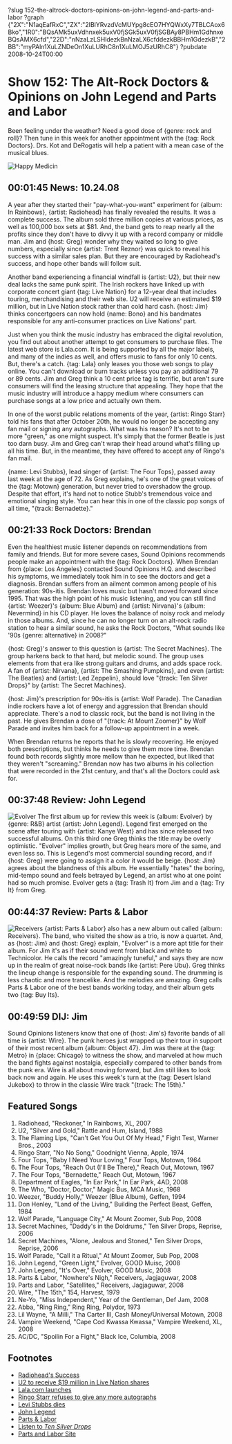?slug 152-the-altrock-doctors-opinions-on-john-legend-and-parts-and-labor
?graph {"2X":"N1aqEafRxC","ZX":"2IBlYRvzdVcMUYpg8cEO7HYQWxXy7TBLCAox6Bko","1R0":"BQsAMk5uxVdhnxek5uxV0fjSGk5uxV0fjSGBAy8PBHm1GdhnxeBQsAMX6cfd","22D":"nNzaLzLSHldezkBnNzaLX6cfddezkBBHm1GdezkB","2BB":"myPAln1XuLZNDeOn1XuLURhC8n1XuLMOJ5zURhC8"}
?pubdate 2008-10-24T00:00

# Show 152: The Alt-Rock Doctors & Opinions on John Legend and Parts and Labor
Been feeling under the weather? Need a good dose of {genre: rock and roll}? Then tune in this week for another appointment with the {tag: Rock Doctors}. Drs. Kot and DeRogatis will help a patient with a mean case of the musical blues.

![Happy Medicin](//static.soundopinions.org/images/rockdocs/happymedicine.jpg)

## 00:01:45 News: 10.24.08
A year after they started their "pay-what-you-want" experiment for {album: In Rainbows}, {artist: Radiohead} has finally revealed the results. It was a complete success. The album sold three million copies at various prices, as well as 100,000 box sets at $81. And, the band gets to reap nearly all the profits since they don't have to divvy it up with a record company or middle man. Jim and {host: Greg} wonder why they waited so long to give numbers, especially since {artist: Trent Reznor} was quick to reveal his success with a similar sales plan. But they are encouraged by Radiohead's success, and hope other bands will follow suit.

Another band experiencing a financial windfall is {artist: U2}, but their new deal lacks the same punk spirit. The Irish rockers have linked up with corporate concert giant {tag: Live Nation} for a 12-year deal that includes touring, merchandising and their web site. U2 will receive an estimated $19 million, but in Live Nation stock rather than cold hard cash. {host: Jim} thinks concertgoers can now hold {name: Bono} and his bandmates responsible for any anti-consumer practices on Live Nations' part.

Just when you think the music industry has embraced the digital revolution, you find out about another attempt to get consumers to purchase files. The latest web store is Lala.com. It is being supported by all the major labels, and many of the indies as well, and offers music to fans for only 10 cents. But, there's a catch. {tag: Lala} only leases you those web songs to play online. You can't download or burn tracks unless you pay an additional 79 or 89 cents. Jim and Greg think a 10 cent price tag is terrific, but aren't sure consumers will find the leasing structure that appealing. They hope that the music industry will introduce a happy medium where consumers can purchase songs at a low price and actually own them.

In one of the worst public relations moments of the year, {artist: Ringo Starr} told his fans that after October 20th, he would no longer be accepting any fan mail or signing any autographs. What was his reason? It's not to be more "green," as one might suspect. It's simply that the former Beatle is just too darn busy. Jim and Greg can't wrap their head around what's filling up all his time. But, in the meantime, they have offered to accept any of Ringo's fan mail.

{name: Levi Stubbs}, lead singer of {artist: The Four Tops}, passed away last week at the age of 72. As Greg explains, he's one of the great voices of the {tag: Motown} generation, but never tried to overshadow the group. Despite that effort, it's hard not to notice Stubb's tremendous voice and emotional singing style. You can hear this in one of the classic pop songs of all time, "{track: Bernadette}."

## 00:21:33 Rock Doctors: Brendan
Even the healthiest music listener depends on recommendations from family and friends. But for more severe cases, Sound Opinions recommends people make an appointment with the {tag: Rock Doctors}. When Brendan from {place: Los Angeles} contacted Sound Opinions H.Q. and described his symptoms, we immediately took him in to see the doctors and get a diagnosis. Brendan suffers from an ailment common among people of his generation: 90s-itis. Brendan loves music but hasn't moved forward since 1995. That was the high point of his music listening, and you can still find {artist: Weezer}'s {album: Blue Album} and {artist: Nirvana}'s {album: Nevermind} in his CD player. He loves the balance of noisy rock and melody in those albums. And, since he can no longer turn on an alt-rock radio station to hear a similar sound, he asks the Rock Doctors, "What sounds like '90s {genre: alternative} in 2008?"

{host: Greg}'s answer to this question is {artist: The Secret Machines}. The group harkens back to that hard, but melodic sound. The group uses elements from that era like strong guitars and drums, and adds space rock. A fan of {artist: Nirvana}, {artist: The Smashing Pumpkins}, and even {artist: The Beatles} and {artist: Led Zeppelin}, should love "{track: Ten Silver Drops}" by {artist: The Secret Machines}.

{host: Jim}'s prescription for 90s-itis is {artist: Wolf Parade}. The Canadian indie rockers have a lot of energy and aggression that Brendan should appreciate. There's a nod to classic rock, but the band is not living in the past. He gives Brendan a dose of "{track: At Mount Zoomer}" by Wolf Parade and invites him back for a follow-up appointment in a week.

When Brendan returns he reports that he is slowly recovering. He enjoyed both prescriptions, but thinks he needs to give them more time. Brendan found both records slightly more mellow than he expected, but liked that they weren't "screaming." Brendan now has two albums in his collection that were recorded in the 21st century, and that's all the Doctors could ask for.

## 00:37:48 Review: John Legend
![Evolver](//static.soundopinions.org/assets/152/1R00.jpg "16586443/292767820")
The first album up for review this week is {album: Evolver} by {genre: R&B} artist {artist: John Legend}. Legend first emerged on the scene after touring with {artist: Kanye West} and has since released two successful albums. On this third one Greg thinks the title may be overly optimistic. "Evolver" implies growth, but Greg hears more of the same, and even less so. This is Legend's most commercial sounding record, and if {host: Greg} were going to assign it a color it would be beige. {host: Jim} agrees about the blandness of this album. He essentially "hates" the boring, mid-tempo sound and feels betrayed by Legend, an artist who at one point had so much promise. Evolver gets a {tag: Trash It} from Jim and a {tag: Try It} from Greg.

## 00:44:37 Review: Parts & Labor
![Receivers](//static.soundopinions.org/assets/152/22D0.jpg "45331872/789755198")
{artist: Parts & Labor} also has a new album out called {album: Receivers}. The band, who visited the show as a trio, is now a quartet. And, as {host: Jim} and {host: Greg} explain, "Evolver" is a more apt title for their album. For Jim it's as if their sound went from black and white to Technicolor. He calls the record "amazingly tuneful," and says they are now up in the realm of great noise-rock bands like {artist: Pere Ubu}. Greg thinks the lineup change is responsible for the expanding sound. The drumming is less chaotic and more trancelike. And the melodies are amazing. Greg calls Parts & Labor one of the best bands working today, and their album gets two {tag: Buy Its}.

## 00:49:59 DIJ: Jim
Sound Opinions listeners know that one of {host: Jim's} favorite bands of all time is {artist: Wire}. The punk heroes just wrapped up their tour in support of their most recent album {album: Object 47}. Jim was there at the {tag: Metro} in {place: Chicago} to witness the show, and marveled at how much the band fights against nostalgia, especially compared to other bands from the punk era. Wire is all about moving forward, but Jim still likes to look back now and again. He uses this week's turn at the {tag: Desert Island Jukebox} to throw in the classic Wire track "{track: The 15th}."

## Featured Songs
1. Radiohead, "Reckoner," In Rainbows, XL, 2007
2. U2, "Silver and Gold," Rattle and Hum, Island, 1988
3. The Flaming Lips, "Can't Get You Out Of My Head," Fight Test, Warner Bros., 2003
4. Ringo Starr, "No No Song," Goodnight Vienna, Apple, 1974
5. Four Tops, "Baby I Need Your Loving," Four Tops, Motown, 1964
6. The Four Tops, "Reach Out (I'll Be There)," Reach Out, Motown, 1967
7. The Four Tops, "Bernadette," Reach Out, Motown, 1967
8. Department of Eagles, "In Ear Park," In Ear Park, 4AD, 2008
9. The Who, "Doctor, Doctor," Magic Bus, MCA Music, 1968
10. Weezer, "Buddy Holly," Weezer (Blue Album), Geffen, 1994
11. Don Henley, "Land of the Living," Building the Perfect Beast, Geffen, 1984
12. Wolf Parade, "Language City," At Mount Zoomer, Sub Pop, 2008
13. Secret Machines, "Daddy's in the Doldrums," Ten Silver Drops, Reprise, 2006
14. Secret Machines, "Alone, Jealous and Stoned," Ten Silver Drops, Reprise, 2006
15. Wolf Parade, "Call it a Ritual," At Mount Zoomer, Sub Pop, 2008
16. John Legend, "Green Light," Evolver, GOOD Muisc, 2008
17. John Legend, "It's Over," Evolver, GOOD Music, 2008
18. Parts & Labor, "Nowhere's Nigh," Receivers, Jagjaguwar, 2008
19. Parts and Labor, "Satellites," Receivers, Jagjaguwar, 2008
20. Wire, "The 15th," 154, Harvest, 1979
21. Ne-Yo, "Miss Independent," Year of the Gentleman, Def Jam, 2008
22. Abba, "Ring Ring," Ring Ring, Polydor, 1973
23. Lil Wayne, "A Milli," Tha Carter III, Cash Money/Universal Motown, 2008
24. Vampire Weekend, "Cape Cod Kwassa Kwassa," Vampire Weekend, XL, 2008
25. AC/DC, "Spoilin For a Fight," Black Ice, Columbia, 2008


## Footnotes 
- [Radiohead's Success](http://pitchfork.com/news/33749-radioheads-in-rainbows-successes-revealed/)
- [U2 to receive $19 million in Live Nation shares](http://www.rollingstone.com/music/news/u2-net-19-million-in-live-nation-shares-in-touring-deal-20081020)
- [Lala.com launches](http://www.wired.com/2008/10/lala-how-does-1/)
- [Ringo Starr refuses to give any more autographs](http://www.cnn.com/2008/SHOWBIZ/10/14/ringo.starr.fan.mail/index.html?iref=nextin)
- [Levi Stubbs dies](http://www.nytimes.com/2008/10/18/arts/music/18stubbs.html)
- [John Legend](http://www.johnlegend.com/us/node/2920)
- [Parts & Labor](http://www.partsandlabor.net/)
- [Listen to *Ten Silver Drops*](http://www.last.fm/music/Secret+Machines/Ten+Silver+Drops)
- [Parts and Labor Site](http://www.partsandlabor.net/)
